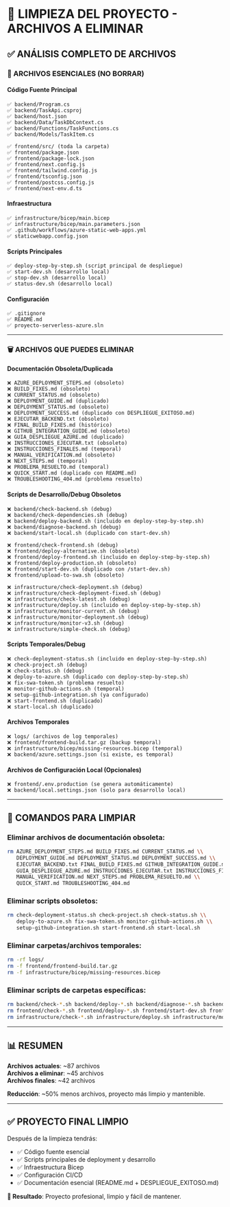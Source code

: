 # 🧹 LIMPIEZA DEL PROYECTO - ARCHIVOS A ELIMINAR

## ✅ ANÁLISIS COMPLETO DE ARCHIVOS

### 🎯 ARCHIVOS ESENCIALES (NO BORRAR)

#### Código Fuente Principal
```
✅ backend/Program.cs
✅ backend/TaskApi.csproj  
✅ backend/host.json
✅ backend/Data/TaskDbContext.cs
✅ backend/Functions/TaskFunctions.cs
✅ backend/Models/TaskItem.cs

✅ frontend/src/ (toda la carpeta)
✅ frontend/package.json
✅ frontend/package-lock.json
✅ frontend/next.config.js
✅ frontend/tailwind.config.js
✅ frontend/tsconfig.json
✅ frontend/postcss.config.js
✅ frontend/next-env.d.ts
```

#### Infraestructura
```
✅ infrastructure/bicep/main.bicep
✅ infrastructure/bicep/main.parameters.json
✅ .github/workflows/azure-static-web-apps.yml
✅ staticwebapp.config.json
```

#### Scripts Principales
```
✅ deploy-step-by-step.sh (script principal de despliegue)
✅ start-dev.sh (desarrollo local)
✅ stop-dev.sh (desarrollo local)
✅ status-dev.sh (desarrollo local)
```

#### Configuración
```
✅ .gitignore
✅ README.md
✅ proyecto-serverless-azure.sln
```

---

### 🗑️ ARCHIVOS QUE PUEDES ELIMINAR

#### Documentación Obsoleta/Duplicada
```
❌ AZURE_DEPLOYMENT_STEPS.md (obsoleto)
❌ BUILD_FIXES.md (obsoleto)
❌ CURRENT_STATUS.md (obsoleto)
❌ DEPLOYMENT_GUIDE.md (duplicado)
❌ DEPLOYMENT_STATUS.md (obsoleto)
❌ DEPLOYMENT_SUCCESS.md (duplicado con DESPLIEGUE_EXITOSO.md)
❌ EJECUTAR_BACKEND.txt (obsoleto)
❌ FINAL_BUILD_FIXES.md (histórico)
❌ GITHUB_INTEGRATION_GUIDE.md (obsoleto)
❌ GUIA_DESPLIEGUE_AZURE.md (duplicado)
❌ INSTRUCCIONES_EJECUTAR.txt (obsoleto)
❌ INSTRUCCIONES_FINALES.md (temporal)
❌ MANUAL_VERIFICATION.md (obsoleto)
❌ NEXT_STEPS.md (temporal)
❌ PROBLEMA_RESUELTO.md (temporal)
❌ QUICK_START.md (duplicado con README.md)
❌ TROUBLESHOOTING_404.md (problema resuelto)
```

#### Scripts de Desarrollo/Debug Obsoletos
```
❌ backend/check-backend.sh (debug)
❌ backend/check-dependencies.sh (debug)
❌ backend/deploy-backend.sh (incluido en deploy-step-by-step.sh)
❌ backend/diagnose-backend.sh (debug)
❌ backend/start-local.sh (duplicado con start-dev.sh)

❌ frontend/check-frontend.sh (debug)
❌ frontend/deploy-alternative.sh (obsoleto)
❌ frontend/deploy-frontend.sh (incluido en deploy-step-by-step.sh)
❌ frontend/deploy-production.sh (obsoleto)
❌ frontend/start-dev.sh (duplicado con /start-dev.sh)
❌ frontend/upload-to-swa.sh (obsoleto)

❌ infrastructure/check-deployment.sh (debug)
❌ infrastructure/check-deployment-fixed.sh (debug)
❌ infrastructure/check-latest.sh (debug)
❌ infrastructure/deploy.sh (incluido en deploy-step-by-step.sh)
❌ infrastructure/monitor-current.sh (debug)
❌ infrastructure/monitor-deployment.sh (debug)
❌ infrastructure/monitor-v3.sh (debug)
❌ infrastructure/simple-check.sh (debug)
```

#### Scripts Temporales/Debug
```
❌ check-deployment-status.sh (incluido en deploy-step-by-step.sh)
❌ check-project.sh (debug)
❌ check-status.sh (debug)
❌ deploy-to-azure.sh (duplicado con deploy-step-by-step.sh)
❌ fix-swa-token.sh (problema resuelto)
❌ monitor-github-actions.sh (temporal)
❌ setup-github-integration.sh (ya configurado)
❌ start-frontend.sh (duplicado)
❌ start-local.sh (duplicado)
```

#### Archivos Temporales
```
❌ logs/ (archivos de log temporales)
❌ frontend/frontend-build.tar.gz (backup temporal)
❌ infrastructure/bicep/missing-resources.bicep (temporal)
❌ backend/azure.settings.json (si existe, es temporal)
```

#### Archivos de Configuración Local (Opcionales)
```
❌ frontend/.env.production (se genera automáticamente)
❌ backend/local.settings.json (solo para desarrollo local)
```

---

## 🧹 COMANDOS PARA LIMPIAR

### Eliminar archivos de documentación obsoleta:
```bash
rm AZURE_DEPLOYMENT_STEPS.md BUILD_FIXES.md CURRENT_STATUS.md \\
   DEPLOYMENT_GUIDE.md DEPLOYMENT_STATUS.md DEPLOYMENT_SUCCESS.md \\
   EJECUTAR_BACKEND.txt FINAL_BUILD_FIXES.md GITHUB_INTEGRATION_GUIDE.md \\
   GUIA_DESPLIEGUE_AZURE.md INSTRUCCIONES_EJECUTAR.txt INSTRUCCIONES_FINALES.md \\
   MANUAL_VERIFICATION.md NEXT_STEPS.md PROBLEMA_RESUELTO.md \\
   QUICK_START.md TROUBLESHOOTING_404.md
```

### Eliminar scripts obsoletos:
```bash
rm check-deployment-status.sh check-project.sh check-status.sh \\
   deploy-to-azure.sh fix-swa-token.sh monitor-github-actions.sh \\
   setup-github-integration.sh start-frontend.sh start-local.sh
```

### Eliminar carpetas/archivos temporales:
```bash
rm -rf logs/
rm -f frontend/frontend-build.tar.gz
rm -f infrastructure/bicep/missing-resources.bicep
```

### Eliminar scripts de carpetas específicas:
```bash
rm backend/check-*.sh backend/deploy-*.sh backend/diagnose-*.sh backend/start-local.sh
rm frontend/check-*.sh frontend/deploy-*.sh frontend/start-dev.sh frontend/upload-*.sh
rm infrastructure/check-*.sh infrastructure/deploy.sh infrastructure/monitor-*.sh infrastructure/simple-*.sh
```

---

## 📊 RESUMEN

**Archivos actuales**: ~87 archivos  
**Archivos a eliminar**: ~45 archivos  
**Archivos finales**: ~42 archivos  

**Reducción**: ~50% menos archivos, proyecto más limpio y mantenible.

---

## ✅ PROYECTO FINAL LIMPIO

Después de la limpieza tendrás:
- ✅ Código fuente esencial
- ✅ Scripts principales de deployment y desarrollo
- ✅ Infraestructura Bicep
- ✅ Configuración CI/CD
- ✅ Documentación esencial (README.md + DESPLIEGUE_EXITOSO.md)

**🎯 Resultado**: Proyecto profesional, limpio y fácil de mantener.

